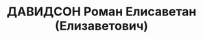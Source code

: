 ---
title: ДАВИДСОН Роман Елисаветан (Елизаветович)
description: "Род. в 1893, Лифляндская губ., Рижский уезд, латыш, обр.: неполное среднее,\
  \ член ВКП(б). Проживал: Москва, Воротниковский пер., д. 7/9, кв. 59. Зав. группой\
  \ по пищевой промышленности и торговле КПК при ЦК ВКП(б). \n  Арестован 15.06.1937.\
  \ Обв. в измене Родине и в провокационной работе в качестве агента царской охранки\
  \ в дореволюционные годы. Приговор: ВК ВС СССР, 27.11.1937 – ВМН. Расстрелян 27.11.1937,\
  \ г.Москва. \n  Реабилитирован ВК ВС СССР 04.02.1956"
---